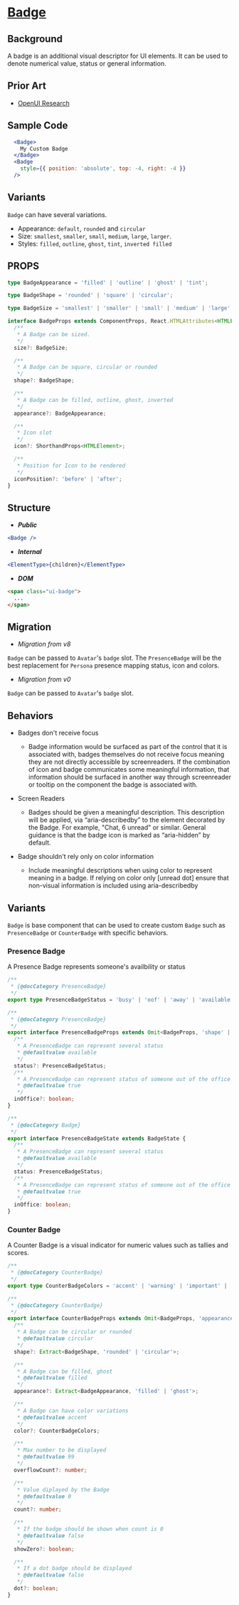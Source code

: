 # [Badge](https://github.com/microsoft/fluentui/issues/16925)

## Background

A badge is an additional visual descriptor for UI elements. It can be used to denote numerical value, status or general information.

## Prior Art

- [OpenUI Research](https://open-ui.org/components/badge.research)

## Sample Code

```jsx
  <Badge>
    My Custom Badge
  </Badge>
  <Badge
    style={{ position: 'absolute', top: -4, right: -4 }}
  />
```

## Variants

`Badge` can have several variations.

- Appearance: `default`, `rounded` and `circular`
- Size: `smallest`, `smaller`, `small`, `medium`, `large`, `larger`.
- Styles: `filled`, `outline`, `ghost`, `tint`, `inverted filled`

## PROPS

```typescript
type BadgeAppearance = 'filled' | 'outline' | 'ghost' | 'tint';

type BadgeShape = 'rounded' | 'square' | 'circular';

type BadgeSize = 'smallest' | 'smaller' | 'small' | 'medium' | 'large' | 'larger' | 'largest';

interface BadgeProps extends ComponentProps, React.HTMLAttributes<HTMLElement> {
  /**
   * A Badge can be sized.
   */
  size?: BadgeSize;

  /**
   * A Badge can be square, circular or rounded
   */
  shape?: BadgeShape;

  /**
   * A Badge can be filled, outline, ghost, inverted
   */
  appearance?: BadgeAppearance;

  /**
   * Icon slot
   */
  icon?: ShorthandProps<HTMLElement>;

  /**
   * Position for Icon to be rendered
   */
  iconPosition?: 'before' | 'after';
}
```

## Structure

- _**Public**_

```jsx
<Badge />
```

- _**Internal**_

```jsx
<ElementType>{children}</ElementType>
```

- _**DOM**_

```html
<span class="ui-badge">
  ...
</span>
```

## Migration

- _Migration from v8_

`Badge` can be passed to `Avatar`'s `badge` slot. The `PresenceBadge` will be the best replacement for `Persona` presence mapping status, icon and colors.

- _Migration from v0_

`Badge` can be passed to `Avatar`'s `badge` slot.

## Behaviors

- Badges don't receive focus

  - Badge information would be surfaced as part of the control that it is associated with, badges themselves do not receive focus meaning they are not directly accessible by screenreaders.
    If the combination of icon and badge communicates some meaningful information, that information should be surfaced in another way through screenreader or tooltip on the component the badge is associated with.

- Screen Readers

  - Badges should be given a meaningful description. This description will be applied, via “aria-describedby” to the element decorated by the Badge. For example, "Chat, 6 unread" or similar.
    General guidance is that the badge icon is marked as “aria-hidden” by default.

- Badge shouldn't rely only on color information

  - Include meaningful descriptions when using color to represent meaning in a badge. If relying on color only [unread dot] ensure that non-visual information is included using aria-describedby

## Variants

`Badge` is base component that can be used to create custom `Badge` such as `PresenceBadge` or `CounterBadge` with specific behaviors.

### Presence Badge

A Presence Badge represents someone's availbility or status

```typescript
/**
 * {@docCategory PresenceBadge}
 */
export type PresenceBadgeStatus = 'busy' | 'oof' | 'away' | 'available' | 'offline';

/**
 * {@docCategory PresenceBadge}
 */
export interface PresenceBadgeProps extends Omit<BadgeProps, 'shape' | 'appearance'> {
  /**
   * A PresenceBadge can represent several status
   * @defaultvalue available
   */
  status?: PresenceBadgeStatus;
  /**
   * A PresenceBadge can represent status of someone out of the office
   * @defaultvalue true
   */
  inOffice?: boolean;
}

/**
 * {@docCategory Badge}
 */
export interface PresenceBadgeState extends BadgeState {
  /**
   * A PresenceBadge can represent several status
   * @defaultvalue available
   */
  status: PresenceBadgeStatus;
  /**
   * A PresenceBadge can represent status of someone out of the office
   * @defaultvalue true
   */
  inOffice: boolean;
}
```

### Counter Badge

A Counter Badge is a visual indicator for numeric values such as tallies and scores.

```typescript
/**
 * {@docCategory CounterBadge}
 */
export type CounterBadgeColors = 'accent' | 'warning' | 'important' | 'severe' | 'informative';

/**
 * {@docCategory CounterBadge}
 */
export interface CounterBadgeProps extends Omit<BadgeProps, 'appearance' | 'shape'> {
  /**
   * A Badge can be circular or rounded
   * @defaultvalue circular
   */
  shape?: Extract<BadgeShape, 'rounded' | 'circular'>;

  /**
   * A Badge can be filled, ghost
   * @defaultvalue filled
   */
  appearance?: Extract<BadgeAppearance, 'filled' | 'ghost'>;

  /**
   * A Badge can have color variations
   * @defaultvalue accent
   */
  color?: CounterBadgeColors;

  /**
   * Max number to be displayed
   * @defaultvalue 99
   */
  overflowCount?: number;

  /**
   * Value diplayed by the Badge
   * @defaultvalue 0
   */
  count?: number;

  /**
   * If the badge should be shown when count is 0
   * @defaultvalue false
   */
  showZero?: boolean;

  /**
   * If a dot badge should be displayed
   * @defaultvalue false
   */
  dot?: boolean;
}
```
